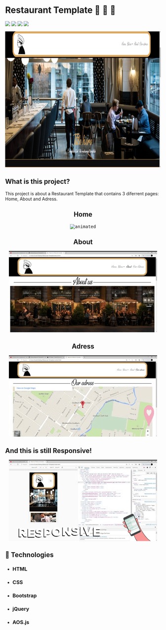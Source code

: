 <h1 >Restaurant Template 🍕 🍔 🍟 </h1>

![](https://img.shields.io/github/languages/count/GustavoSouza12/Restaurant-Template)
![](https://img.shields.io/github/languages/top/GustavoSouza12/Restaurant-Template)
![](https://img.shields.io/github/last-commit/GustavoSouza12/Restaurant-Template)
![](https://img.shields.io/github/repo-size/GustavoSouza12/Restaurant-template)

<p align="center">
    <kbd>
        <img width="700" height="440" src="https://github.com/GustavoSouza12/Restaurant-Template/blob/master/gif/Responsive%20Restaurant%20template%20e%20mais%202%20p%C3%A1ginas%20-%20Pessoal%20%E2%80%94%20Microsoft%E2%80%8B%20Edge%2023_07_2020%2022_27_46.png">
    </kbd>
</p>

<h2>What is this project?</h2>
<p>This project is about a Restaurant Template that contains 3 diferrent pages: Home, About and Adress.</p>

<h2 align="center">Home</h2>

<p align="center">
  <kbd>
      <img src="https://github.com/GustavoSouza12/Restaurant-Template/blob/master/gif/home.gif" alt="animated" />
  </kbd> 
</p>

<h2 align="center">About</h2>

<p align="center">
    <kbd>
        <img src="https://github.com/GustavoSouza12/Restaurant-Template/blob/master/gif/about.gif" alt="animated" />
    </kbd> 
</p>

<h2 align="center">Adress</h2>

<p align="center">
    <kbd>
        <img src="https://github.com/GustavoSouza12/Restaurant-Template/blob/master/gif/adress.gif" alt="animated" />
    </kbd> 
</p>


<h2>And this is still Responsive!</h2>

<p align="center">
    <kbd>
        <img src="https://github.com/GustavoSouza12/Restaurant-Template/blob/master/gif/responsive.gif" alt="animated" />
    </kbd> 
</p>

<h2>🚀 Technologies</h2>
 
<ul>
    <li><h3>HTML</h3></li>
    <li><h3>CSS</h3></li>
    <li><h3>Bootstrap</h3></li>
    <li><h3>jQuery</h3></li>
    <li><h3>AOS.js</h3></li>
</ul>
